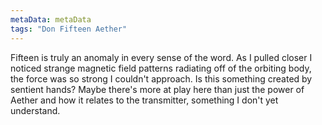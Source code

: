 ```yaml
---
metaData: metaData
tags: "Don Fifteen Aether"
---
```


Fifteen is truly an anomaly in every sense of the word. As I pulled closer I noticed strange magnetic field patterns radiating off of the orbiting body, the force was so strong I couldn't approach. Is this something created by sentient hands? Maybe there's more at play here than just the power of Aether and how it relates to the transmitter, something I don't yet understand.